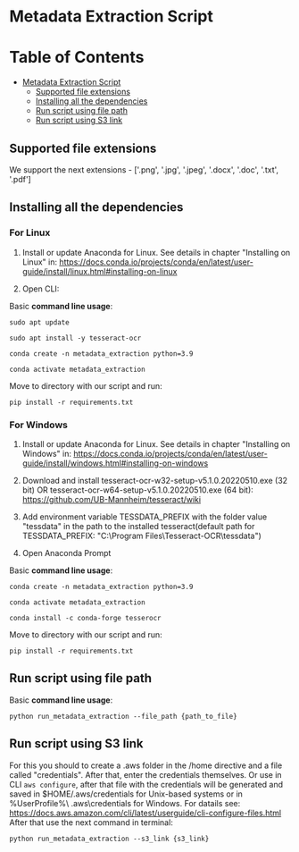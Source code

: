 # Metadata Extraction Script

Table of Contents
=================

* [Metadata Extraction Script](#metadata-extraction-script)
   * [Supported file extensions](#supported-file-extensions)
   * [Installing all the dependencies](#Installing-all-the-dependencies)
   * [Run script using file path](#run-script-using-file-path)
   * [Run script using S3 link](#run-script-using-s3-link)


## Supported file extensions

We support the next extensions - ['.png', '.jpg', '.jpeg', '.docx', '.doc', '.txt', '.pdf']

## Installing all the dependencies

### For Linux

1. Install or update Anaconda for Linux. See details in chapter "Installing on Linux" in: https://docs.conda.io/projects/conda/en/latest/user-guide/install/linux.html#installing-on-linux

2. Open CLI:

Basic **command line usage**:

	sudo apt update
	
	sudo apt install -y tesseract-ocr

	conda create -n metadata_extraction python=3.9
	
	conda activate metadata_extraction
	
Move to directory with our script and run:
	
	pip install -r requirements.txt
	
### For Windows

1. Install or update Anaconda for Linux. See details in chapter "Installing on Windows" in: https://docs.conda.io/projects/conda/en/latest/user-guide/install/windows.html#installing-on-windows

2. Download and install tesseract-ocr-w32-setup-v5.1.0.20220510.exe (32 bit) OR tesseract-ocr-w64-setup-v5.1.0.20220510.exe (64 bit): https://github.com/UB-Mannheim/tesseract/wiki

3. Add environment variable TESSDATA_PREFIX with the folder value "tessdata" in the path to the installed tesseract(default path for TESSDATA_PREFIX: "C:\Program Files\Tesseract-OCR\tessdata")

4. Open Anaconda Prompt

Basic **command line usage**:

	conda create -n metadata_extraction python=3.9
	
	conda activate metadata_extraction
	
	conda install -c conda-forge tesserocr
	
Move to directory with our script and run:
	
	pip install -r requirements.txt


## Run script using file path

Basic **command line usage**:
    
	python run_metadata_extraction --file_path {path_to_file}
	
	
## Run script using S3 link

For this you should to create a .aws folder in the /home directive and a file called "credentials". After that, enter the credentials themselves. Or use in CLI `aws configure`, after that file with the credentials will be generated and saved in $HOME/.aws/credentials for Unix-based systems or in %UserProfile%\ .aws\credentials for Windows. For datails see: https://docs.aws.amazon.com/cli/latest/userguide/cli-configure-files.html
After that use the next command in terminal:

	python run_metadata_extraction --s3_link {s3_link}